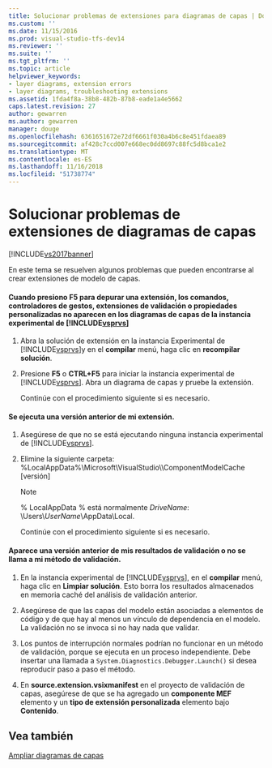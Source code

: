 ```yaml
---
title: Solucionar problemas de extensiones para diagramas de capas | Documentos de Microsoft
ms.custom: ''
ms.date: 11/15/2016
ms.prod: visual-studio-tfs-dev14
ms.reviewer: ''
ms.suite: ''
ms.tgt_pltfrm: ''
ms.topic: article
helpviewer_keywords:
- layer diagrams, extension errors
- layer diagrams, troubleshooting extensions
ms.assetid: 1fda4f8a-38b8-482b-87b8-eade1a4e5662
caps.latest.revision: 27
author: gewarren
ms.author: gewarren
manager: douge
ms.openlocfilehash: 6361651672e72df6661f030a4b6c8e451fdaea89
ms.sourcegitcommit: af428c7ccd007e668ec0dd8697c88fc5d8bca1e2
ms.translationtype: MT
ms.contentlocale: es-ES
ms.lasthandoff: 11/16/2018
ms.locfileid: "51738774"
---
```

# <a name="troubleshoot-extensions-for-layer-diagrams"></a>Solucionar problemas de extensiones de diagramas de capas
[!INCLUDE[vs2017banner](../includes/vs2017banner.md)]

En este tema se resuelven algunos problemas que pueden encontrarse al crear extensiones de modelo de capas.  
  
#### <a name="when-i-press-f5-to-debug-my-extension-my-commands-gesture-handlers-validation-extensions-or-custom-properties-do-not-appear-on-layer-diagrams-in-the-experimental-instance-of-includevsprvsincludesvsprvs-mdmd"></a>Cuando presiono F5 para depurar una extensión, los comandos, controladores de gestos, extensiones de validación o propiedades personalizadas no aparecen en los diagramas de capas de la instancia experimental de [!INCLUDE[vsprvs](../includes/vsprvs-md.md)]  
  
1. Abra la solución de extensión en la instancia Experimental de [!INCLUDE[vsprvs](../includes/vsprvs-md.md)]y en el **compilar** menú, haga clic en **recompilar solución**.  
  
2. Presione **F5** o **CTRL+F5** para iniciar la instancia experimental de [!INCLUDE[vsprvs](../includes/vsprvs-md.md)]. Abra un diagrama de capas y pruebe la extensión.  
  
   Continúe con el procedimiento siguiente si es necesario.  
  
#### <a name="an-old-version-of-my-extension-runs"></a>Se ejecuta una versión anterior de mi extensión.  
  
1. Asegúrese de que no se está ejecutando ninguna instancia experimental de [!INCLUDE[vsprvs](../includes/vsprvs-md.md)].  
  
2. Elimine la siguiente carpeta: %LocalAppData%\Microsoft\VisualStudio\\\ComponentModelCache [versión]  
  
   > [!NOTE]
   >  % LocalAppData % está normalmente *DriveName*: \Users\\*UserName*\AppData\Local.  
  
   Continúe con el procedimiento siguiente si es necesario.  
  
#### <a name="an-old-version-of-my-validation-results-appears-or-my-validation-method-is-not-called"></a>Aparece una versión anterior de mis resultados de validación o no se llama a mi método de validación.  
  
1.  En la instancia experimental de [!INCLUDE[vsprvs](../includes/vsprvs-md.md)], en el **compilar** menú, haga clic en **Limpiar solución**. Esto borra los resultados almacenados en memoria caché del análisis de validación anterior.  
  
2.  Asegúrese de que las capas del modelo están asociadas a elementos de código y de que hay al menos un vínculo de dependencia en el modelo. La validación no se invoca si no hay nada que validar.  
  
3.  Los puntos de interrupción normales podrían no funcionar en un método de validación, porque se ejecuta en un proceso independiente. Debe insertar una llamada a `System.Diagnostics.Debugger.Launch()` si desea reproducir paso a paso el método.  
  
4.  En **source.extension.vsixmanifest** en el proyecto de validación de capas, asegúrese de que se ha agregado un **componente MEF** elemento y un **tipo de extensión personalizada** elemento bajo **Contenido**.  
  
## <a name="see-also"></a>Vea también  
 [Ampliar diagramas de capas](../modeling/extend-layer-diagrams.md)



